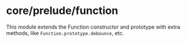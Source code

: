 # core/prelude/function

This module extends the Function constructor and prototype with extra methods, like `Function.prototype.debounce`, etc.
